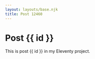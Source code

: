 ```yaml
---
layout: layouts/base.njk
title: Post 12460
---
```


# Post {{ id }}

This is post {{ id }} in my Eleventy project.

